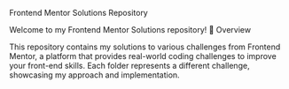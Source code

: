 Frontend Mentor Solutions Repository

Welcome to my Frontend Mentor Solutions repository! 🚀
Overview

This repository contains my solutions to various challenges from Frontend Mentor, a platform that provides real-world coding challenges to improve your front-end skills. Each folder represents a different challenge, showcasing my approach and implementation.


